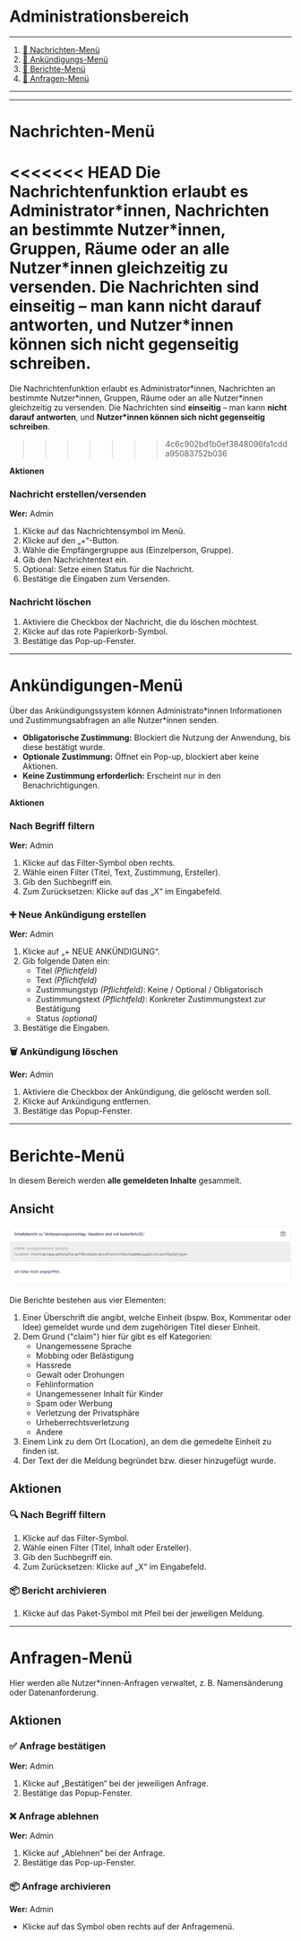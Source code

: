 # Administrationsbereich
---
1. [📩 Nachrichten-Menü](#nachrichten-menü)
2. [📢 Ankündigungs-Menü](#ankündigungs-menü)
3. [🚩 Berichte-Menü](#berichte-menü)
4. [🙋 Anfragen-Menü](#anfragen-menü)
---

---

# Nachrichten-Menü

<<<<<<< HEAD
Die Nachrichtenfunktion erlaubt es Administrator\*innen, Nachrichten an bestimmte Nutzer\*innen, Gruppen, Räume oder an alle Nutzer\*innen gleichzeitig zu versenden. Die Nachrichten sind **einseitig** – man kann **nicht darauf antworten**, und **Nutzer\*innen können sich nicht gegenseitig schreiben**.
=======
Die Nachrichtenfunktion erlaubt es Administrator\*innen, Nachrichten an bestimmte Nutzer\*innen, Gruppen, Räume oder an alle Nutzer\*innen gleichzeitig zu versenden. Die Nachrichten sind **einseitig** – man kann **nicht darauf antworten**, und **Nutzer*innen können sich nicht gegenseitig schreiben**.
>>>>>>> 4c6c902bd1b0ef3848096fa1cdda95083752b036

**Aktionen**

### Nachricht erstellen/versenden
**Wer:** Admin

1. Klicke auf das Nachrichtensymbol im Menü.
2. Klicke auf den „+“-Button.
3. Wähle die Empfängergruppe aus (Einzelperson, Gruppe).
4. Gib den Nachrichtentext ein.
5. Optional: Setze einen Status für die Nachricht.
6. Bestätige die Eingaben zum Versenden.

### Nachricht löschen

1. Aktiviere die Checkbox der Nachricht, die du löschen möchtest.
2. Klicke auf das rote Papierkorb-Symbol.
3. Bestätige das Pop-up-Fenster.

---

# Ankündigungen-Menü

Über das Ankündigungssystem können Administrato\*innen Informationen und Zustimmungsabfragen an alle Nutzer\*innen senden.

- **Obligatorische Zustimmung:** Blockiert die Nutzung der Anwendung, bis diese bestätigt wurde.
- **Optionale Zustimmung:** Öffnet ein Pop-up, blockiert aber keine Aktionen.
- **Keine Zustimmung erforderlich:** Erscheint nur in den Benachrichtigungen.

**Aktionen**

### Nach Begriff filtern
**Wer:** Admin

1. Klicke auf das Filter-Symbol oben rechts.
2. Wähle einen Filter (Titel, Text, Zustimmung, Ersteller).
3. Gib den Suchbegriff ein.
4. Zum Zurücksetzen: Klicke auf das „X“ im Eingabefeld.

### ➕ Neue Ankündigung erstellen
**Wer:** Admin

1. Klicke auf „+ NEUE ANKÜNDIGUNG“.
2. Gib folgende Daten ein:
   - Titel *(Pflichtfeld)*
   - Text *(Pflichtfeld)*
   - Zustimmungstyp *(Pflichtfeld)*: Keine / Optional / Obligatorisch
   - Zustimmungstext *(Pflichtfeld)*: Konkreter Zustimmungstext zur Bestätigung
   - Status *(optional)*
3. Bestätige die Eingaben.

### 🗑️ Ankündigung löschen
**Wer:** Admin

1. Aktiviere die Checkbox der Ankündigung, die gelöscht werden soll.
2. Klicke auf Ankündigung entfernen.
3. Bestätige das Popup-Fenster.

---

# Berichte-Menü

In diesem Bereich werden **alle gemeldeten Inhalte** gesammelt.

## Ansicht

![Bericht Card Ansicht](/screenshots/berichte_card.png)


Die Berichte bestehen aus vier Elementen:
1. Einer Überschrift die angibt, welche Einheit (bspw. Box, Kommentar oder Idee) gemeldet wurde und dem zugehörigen Titel dieser Einheit.
2. Dem Grund ("claim") hier für gibt es elf Kategorien:
   - Unangemessene Sprache
   - Mobbing oder Belästigung
   - Hassrede
   - Gewalt oder Drohungen
   - Fehlinformation
   - Unangemessener Inhalt für Kinder
   - Spam oder Werbung
   - Verletzung der Privatsphäre
   - Urheberrechtsverletzung
   - Andere
3. Einem Link zu dem Ort (Location), an dem die gemedelte Einheit zu finden ist.
4. Der Text der die Meldung begründet bzw. dieser hinzugefügt wurde.

## Aktionen

### 🔍 Nach Begriff filtern

1. Klicke auf das Filter-Symbol.
2. Wähle einen Filter (Titel, Inhalt oder Ersteller).
3. Gib den Suchbegriff ein.
4. Zum Zurücksetzen: Klicke auf „X“ im Eingabefeld.

### 📦 Bericht archivieren

1. Klicke auf das Paket-Symbol mit Pfeil bei der jeweiligen Meldung.

---

# Anfragen-Menü 

Hier werden alle Nutzer\*innen-Anfragen verwaltet, z. B. Namensänderung oder Datenanforderung.

## Aktionen

### ✅ Anfrage bestätigen
**Wer:** Admin

1. Klicke auf „Bestätigen“ bei der jeweiligen Anfrage.
2. Bestätige das Popup-Fenster.

### ❌ Anfrage ablehnen
**Wer:** Admin

1. Klicke auf „Ablehnen“ bei der Anfrage.
2. Bestätige das Pop-up-Fenster.

### 📦 Anfrage archivieren
**Wer:** Admin

- Klicke auf das Symbol oben rechts auf der Anfragemenü.

